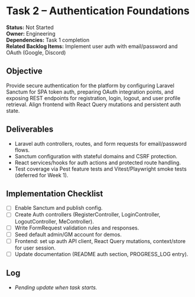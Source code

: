 # Task 2 – Authentication Foundations

**Status:** Not Started  
**Owner:** Engineering  
**Dependencies:** Task 1 completion  
**Related Backlog Items:** Implement user auth with email/password and OAuth (Google, Discord)

## Objective
Provide secure authentication for the platform by configuring Laravel Sanctum for SPA token auth, preparing OAuth integration points, and exposing REST endpoints for registration, login, logout, and user profile retrieval. Align frontend with React Query mutations and persistent auth state.

## Deliverables
- Laravel auth controllers, routes, and form requests for email/password flows.
- Sanctum configuration with stateful domains and CSRF protection.
- React services/hooks for auth actions and protected route handling.
- Test coverage via Pest feature tests and Vitest/Playwright smoke tests (deferred for Week 1).

## Implementation Checklist
- [ ] Enable Sanctum and publish config.
- [ ] Create Auth controllers (RegisterController, LoginController, LogoutController, MeController).
- [ ] Write FormRequest validation rules and responses.
- [ ] Seed default admin/GM account for demos.
- [ ] Frontend: set up auth API client, React Query mutations, context/store for user session.
- [ ] Update documentation (README auth section, PROGRESS_LOG entry).

## Log
- _Pending update when task starts._
